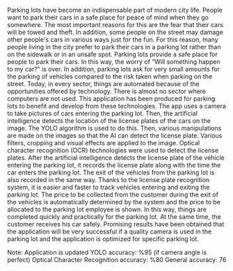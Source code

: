 Parking lots have become an indispensable part of modern city life. People want to park their cars in a safe place for peace of mind when they go somewhere. The most important reasons for this are the fear that their cars will be towed and theft. In addition, some people on the street may damage other people's cars in various ways just for the fun. For this reason, many people living in the city prefer to park their cars in a parking lot rather than on the sidewalk or in an unsafe spot. Parking lots provide a safe place for people to park their cars. In this way, the worry of “Will something happen to my car?” is over. In addition, parking lots ask for very small amounts for the parking of vehicles compared to the risk taken when parking on the street. Today, in every sector, things are automated because of the opportunities offered by technology. There is almost no sector where computers are not used. This application has been produced for parking lots to benefit and develop from these technologies. The app uses a camera to take pictures of cars entering the parking lot. Then, the artificial intelligence detects the location of the license plates of the cars on the image. The YOLO algorithm is used to do this. Then, various manipulations are made on the images so that the AI can detect the license plate. Various filters, cropping and visual effects are applied to the image. Optical character recognition (OCR) technologies were used to detect the license plates. After the artificial intelligence detects the license plate of the vehicle entering the parking lot, it records the license plate along with the time the car enters the parking lot. The exit of the vehicles from the parking lot is also recorded in the same way. Thanks to the license plate recognition system, it is easier and faster to track vehicles entering and exiting the parking lot. The price to be collected from the customer during the exit of the vehicles is automatically determined by the system and the price to be allocated to the parking lot employee is shown. In this way, things are completed quickly and practically for the parking lot. At the same time, the customer receives his car safely. Promising results have been obtained that the application will be very successful if a quality camera is used in the parking lot and the application is optimized for specific parking lot.

Note: Application is updated
YOLO accuracy: %95 (if camera angle is perfect)
Optical Character Recognition accuracy: %80
General accuracy: 76


